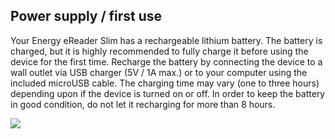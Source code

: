 ## Power supply / first use

Your Energy eReader Slim has a rechargeable lithium battery. The battery is charged, but it is highly recommended to fully charge it before using the device for the first time.  Recharge the battery by connecting the device to a wall outlet via USB charger (5V / 1A max.) or to your computer using the included microUSB cable. The charging time may vary (one to three hours) depending upon if the device is turned on or off. In order to keep the battery in good condition, do not let it recharging for more than 8 hours. 

![](http://static.energysistem.com/images/manuals/42169/54bfda0aa2c2c.jpg)
